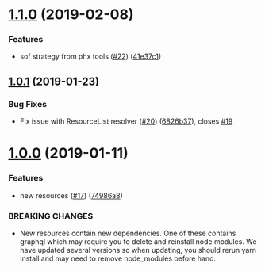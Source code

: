 # [1.1.0](https://github.com/Asymmetrik/graphql-fhir/compare/v1.0.1...v1.1.0) (2019-02-08)


### Features

* sof strategy from phx tools ([#22](https://github.com/Asymmetrik/graphql-fhir/issues/22)) ([41e37c1](https://github.com/Asymmetrik/graphql-fhir/commit/41e37c1))



## [1.0.1](https://github.com/Asymmetrik/graphql-fhir/compare/v1.0.0...v1.0.1) (2019-01-23)


### Bug Fixes

* Fix issue with ResourceList resolver ([#20](https://github.com/Asymmetrik/graphql-fhir/issues/20)) ([6826b37](https://github.com/Asymmetrik/graphql-fhir/commit/6826b37)), closes [#19](https://github.com/Asymmetrik/graphql-fhir/issues/19)



# [1.0.0](https://github.com/Asymmetrik/graphql-fhir/compare/74986a8...v1.0.0) (2019-01-11)


### Features

* new resources ([#17](https://github.com/Asymmetrik/graphql-fhir/issues/17)) ([74986a8](https://github.com/Asymmetrik/graphql-fhir/commit/74986a8))


### BREAKING CHANGES

* New resources contain new dependencies. One of these
contains graphql which may require you to delete and reinstall node
modules. We have updated several versions so when updating, you should
rerun yarn install and may need to remove node_modules before hand.



